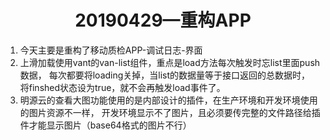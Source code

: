 
<h1 align="center">20190429—重构APP</h1>
<ol>
  <li>今天主要是重构了移动质检APP-调试日志-界面</li>
  <li>上滑加载使用vant的van-list组件，重点是load方法每次触发时忘list里面push数据，
  每次都要将loading关掉，当list的数据量等于接口返回的总数据时，
  将finshed状态设为true，就不会再触发load事件了。</li>
  <li>明源云的查看大图功能使用的是内部设计的插件，在生产环境和开发环境使用的图片资源不一样，
  开发环境显示不了图片，且必须要传完整的文件路径给插件才能显示图片（base64格式的图片不行）</li>
</ol>
